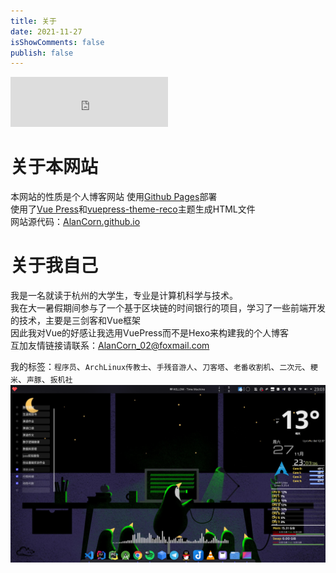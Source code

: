 ```yaml
---
title: 关于
date: 2021-11-27
isShowComments: false
publish: false
---
```


<iframe src="https://open.spotify.com/embed/track/2VMZDqV1upBSsrQPqMkvom?utm_source=generator" width="50%" height="80" frameBorder="0" allowfullscreen="" allow="autoplay; clipboard-write; encrypted-media; fullscreen; picture-in-picture"></iframe>

# 关于本网站
本网站的性质是个人博客网站
使用[Github Pages](https://docs.github.com/en/pages/getting-started-with-github-pages/about-github-pages)部署  
使用了[Vue Press](https://vuepress.vuejs.org/zh/)和[vuepress-theme-reco](https://vuepress-theme-reco.recoluan.com/)主题生成HTML文件  
网站源代码：[AlanCorn.github.io](https://github.com/AlanCorn/AlanCorn.github.io)
# 关于我自己
我是一名就读于杭州的大学生，专业是计算机科学与技术。  
我在大一暑假期间参与了一个基于区块链的时间银行的项目，学习了一些前端开发的技术，主要是三剑客和Vue框架  
因此我对Vue的好感让我选用VuePress而不是Hexo来构建我的个人博客  
互加友情链接请联系：AlanCorn_02@foxmail.com  

我的标签：`程序员`、`ArchLinux传教士`、`手残音游人`、`刀客塔`、`老番收割机`、`二次元`、`粳米`、`声豚`、`扳机社`
![](./image/About.md/2021-11-27-23-03-21.png)
